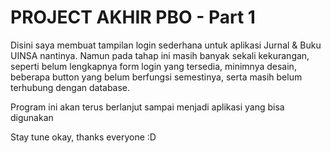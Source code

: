 # PROJECT AKHIR PBO - Part 1


Disini saya membuat tampilan login sederhana untuk aplikasi Jurnal & Buku UINSA nantinya. 
Namun pada tahap ini masih banyak sekali kekurangan, seperti belum lengkapnya form login yang tersedia, minimnya desain, beberapa button yang belum berfungsi semestinya, serta masih belum terhubung dengan database. 

Program ini akan terus berlanjut sampai menjadi aplikasi yang bisa digunakan

Stay tune okay, thanks everyone :D
